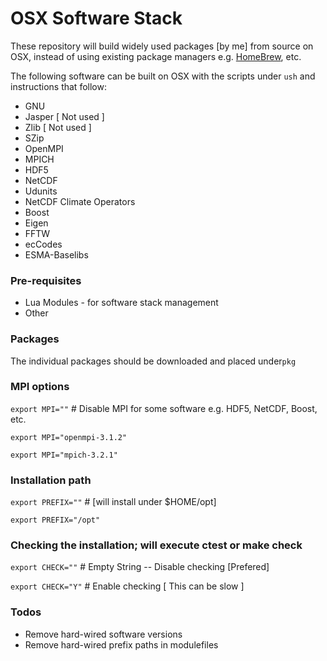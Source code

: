 # OSX Software Stack

These repository will build widely used packages [by me] from source on OSX, instead of using existing package managers e.g. [HomeBrew](https://brew.sh/), etc.

The following software can be built on OSX with the scripts under `ush` and instructions that follow:
* GNU
* Jasper [ Not used ]
* Zlib [ Not used ]
* SZip
* OpenMPI
* MPICH
* HDF5
* NetCDF
* Udunits
* NetCDF Climate Operators
* Boost
* Eigen
* FFTW
* ecCodes
* ESMA-Baselibs

### Pre-requisites
* Lua Modules - for software stack management
* Other

### Packages
The individual packages should be downloaded and placed under`pkg`

### MPI options
`export MPI=""` # Disable MPI for some software e.g. HDF5, NetCDF, Boost, etc.

`export MPI="openmpi-3.1.2"`

`export MPI="mpich-3.2.1"`

### Installation path
`export PREFIX=""` # [will install under $HOME/opt]

`export PREFIX="/opt"`

### Checking the installation; will execute ctest or make check
`export CHECK=""` # Empty String -- Disable checking [Prefered]

`export CHECK="Y"` # Enable checking [ This can be slow ]

### Todos

 - Remove hard-wired software versions
 - Remove hard-wired prefix paths in modulefiles
